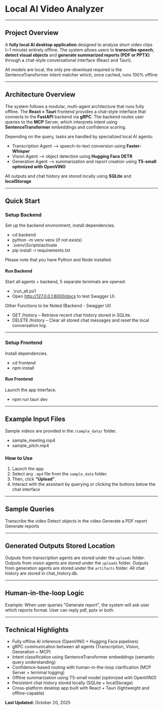 # Local AI Video Analyzer

---

## Project Overview
A **fully local AI desktop application** designed to analyze short video clips (~1 minute) entirely offline. The system allows users to **transcribe speech**, **detect visual objects** and **generate summarized reports (PDF or PPTX)** through a chat-style conversational interface (React and Tauri). 

All models are local, the only pre-download required is the SentenceTransformer intent matcher which, once cached, runs 100% offline

---

## Architecture Overview
The system follows a modular, multi-agent architecture that runs fully offline. The **React + Tauri** frontend provides a chat-style interface that connects to the **FastAPI** backend via **gRPC**. The backend routes user queries to the **MCP** Server, which interprets intent using **SentenceTransformer** embeddings and confidence scoring. 

Depending on the query, tasks are handled by specialized local AI agents:
- Transcription Agent –> speech-to-text conversion using **Faster-Whisper**
- Vision Agent –> object detection using **Hugging Face DETR**
- Generation Agent –> summarization and report creation using **T5-small optimized with OpenVINO**

All outputs and chat history are stored locally using **SQLite** and **localStorage**

---

## Quick Start  
### Setup Backend  
Set up the backend environment, install dependencies.
- cd backend
- python -m venv venv (if not exists)
- .\venv\Scripts\activate 
- pip install -r requirements.txt

Please note that you have Python and Node installed.

#### Run Backend
Start all agents + backend, 5 separate terminals are opened.
- .\run_all.ps1
- Open http://127.0.0.1:8000/docs to test Swagger UI.

Other Functions to be Noted (Backend - Swagger UI)
- GET /history – Retrieve recent chat history stored in SQLite.
- DELETE /history – Clear all stored chat messages and reset the local conversation log.

---

### Setup Frontend
Install dependencies.
- cd frontend
- npm install

#### Run Frontend
Launch the app interface.
- npm run tauri dev

---

## Example Input Files
Sample videos are provided in the `/sample_data/` folder.
- sample_meeting.mp4
- sample_pitch.mp4 

### How to Use
1. Launch the app.  
2. Select any `.mp4` file from the `sample_data` folder.
3. Then, click **“Upload”**.
4. Interact with the assistant by querying or clicking the buttons below the chat interface

---

## Sample Queries
Transcribe the video
Detect objects in the video
Generate a PDF report
Generate reports 

---

## Generated Outputs Stored Location
Outputs from transcription agents are stored under the `uploads` folder.
Outputs from vision agents are stored under the `uploads` folder.
Outputs from generation agents are stored under the `artifacts` folder.
All chat history are stored in chat_history.db.

---

## Human-in-the-loop Logic
Example: When user queries "Generate report", the system will ask user which reports format. 
User can reply pdf, pptx or both.

---

## Technical Highlights
- Fully offline AI inference (OpenVINO + Hugging Face pipelines)
- gRPC communication between all agents (Transcription, Vision, Generation + MCP)
- Intent classification using SentenceTransformer embeddings (semantic query understanding)
- Confidence-based routing with human-in-the-loop clarification (MCP Server + terminal logging)
- Offline summarization using T5-small model (optimized with OpenVINO)
- Persistent chat history stored locally (SQLite + localStorage)
- Cross-platform desktop app built with React + Tauri (lightweight and offline-capable)


**Last Updated:** October 20, 2025  
